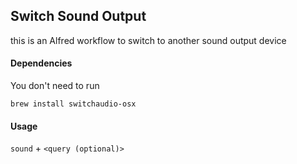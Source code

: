 ## Switch Sound Output

this is an Alfred workflow to switch to another sound output device



#### Dependencies

You don't need to run

```
brew install switchaudio-osx
```



#### Usage

`sound` + `<query (optional)>` 



